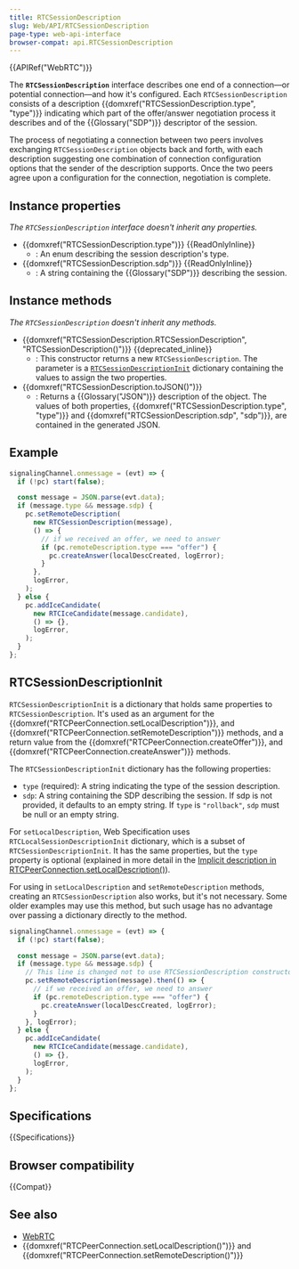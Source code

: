 ```yaml
---
title: RTCSessionDescription
slug: Web/API/RTCSessionDescription
page-type: web-api-interface
browser-compat: api.RTCSessionDescription
---
```


{{APIRef("WebRTC")}}

The **`RTCSessionDescription`** interface describes one end of a connection—or potential connection—and how it's configured. Each `RTCSessionDescription` consists of a description {{domxref("RTCSessionDescription.type", "type")}} indicating which part of the offer/answer negotiation process it describes and of the {{Glossary("SDP")}} descriptor of the session.

The process of negotiating a connection between two peers involves exchanging `RTCSessionDescription` objects back and forth, with each description suggesting one combination of connection configuration options that the sender of the description supports. Once the two peers agree upon a configuration for the connection, negotiation is complete.

## Instance properties

_The `RTCSessionDescription` interface doesn't inherit any properties._

- {{domxref("RTCSessionDescription.type")}} {{ReadOnlyInline}}
  - : An enum describing the session description's type.
- {{domxref("RTCSessionDescription.sdp")}} {{ReadOnlyInline}}
  - : A string containing the {{Glossary("SDP")}} describing the session.

## Instance methods

_The `RTCSessionDescription` doesn't inherit any methods._

- {{domxref("RTCSessionDescription.RTCSessionDescription", "RTCSessionDescription()")}} {{deprecated_inline}}
  - : This constructor returns a new `RTCSessionDescription`. The parameter is a [`RTCSessionDescriptionInit`](#rtcsessiondescriptioninit) dictionary containing the values to assign the two properties.
- {{domxref("RTCSessionDescription.toJSON()")}}
  - : Returns a {{Glossary("JSON")}} description of the object. The values of both properties, {{domxref("RTCSessionDescription.type", "type")}} and {{domxref("RTCSessionDescription.sdp", "sdp")}}, are contained in the generated JSON.

## Example

```js
signalingChannel.onmessage = (evt) => {
  if (!pc) start(false);

  const message = JSON.parse(evt.data);
  if (message.type && message.sdp) {
    pc.setRemoteDescription(
      new RTCSessionDescription(message),
      () => {
        // if we received an offer, we need to answer
        if (pc.remoteDescription.type === "offer") {
          pc.createAnswer(localDescCreated, logError);
        }
      },
      logError,
    );
  } else {
    pc.addIceCandidate(
      new RTCIceCandidate(message.candidate),
      () => {},
      logError,
    );
  }
};
```

## RTCSessionDescriptionInit

`RTCSessionDescriptionInit` is a dictionary that holds same properties to `RTCSessionDescription`. It's used as an argument for the {{domxref("RTCPeerConnection.setLocalDescription")}}, and {{domxref("RTCPeerConnection.setRemoteDescription")}} methods, and a return value from the {{domxref("RTCPeerConnection.createOffer")}}, and {{domxref("RTCPeerConnection.createAnswer")}} methods.

The `RTCSessionDescriptionInit` dictionary has the following properties:

- `type` (required): A string indicating the type of the session description.
- `sdp`: A string containing the SDP describing the session. If sdp is not provided, it defaults to an empty string. If `type` is `"rollback"`, `sdp` must be null or an empty string.

For `setLocalDescription`, Web Specification uses `RTCLocalSessionDescriptionInit` dictionary, which is a subset of `RTCSessionDescriptionInit`. It has the same properties, but the `type` property is optional (explained in more detail in the [Implicit description in RTCPeerConnection.setLocalDescription()](/en-US/docs/Web/API/RTCPeerConnection/setLocalDescription#implicit_description)).

For using in `setLocalDescription` and `setRemoteDescription` methods, creating an `RTCSessionDescription` also works, but it's not necessary. Some older examples may use this method, but such usage has no advantage over passing a dictionary directly to the method.

```js
signalingChannel.onmessage = (evt) => {
  if (!pc) start(false);

  const message = JSON.parse(evt.data);
  if (message.type && message.sdp) {
    // This line is changed not to use RTCSessionDescription constructor
    pc.setRemoteDescription(message).then(() => {
      // if we received an offer, we need to answer
      if (pc.remoteDescription.type === "offer") {
        pc.createAnswer(localDescCreated, logError);
      }
    }, logError);
  } else {
    pc.addIceCandidate(
      new RTCIceCandidate(message.candidate),
      () => {},
      logError,
    );
  }
};
```

## Specifications

{{Specifications}}

## Browser compatibility

{{Compat}}

## See also

- [WebRTC](/en-US/docs/Web/API/WebRTC_API)
- {{domxref("RTCPeerConnection.setLocalDescription()")}} and {{domxref("RTCPeerConnection.setRemoteDescription()")}}

